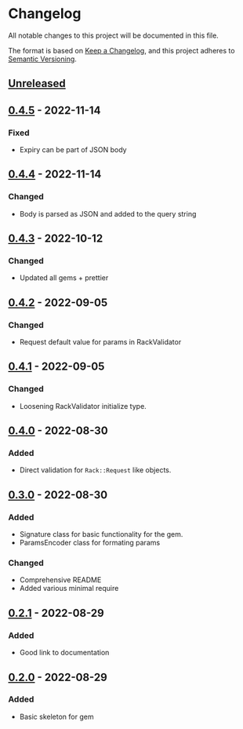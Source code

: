 # Changelog

All notable changes to this project will be documented in this file.

The format is based on [Keep a Changelog](https://keepachangelog.com/en/1.0.0/),
and this project adheres to [Semantic Versioning](https://semver.org/spec/v2.0.0.html).

## [Unreleased]

## [0.4.5] - 2022-11-14

### Fixed

- Expiry can be part of JSON body

## [0.4.4] - 2022-11-14

### Changed

- Body is parsed as JSON and added to the query string

## [0.4.3] - 2022-10-12

### Changed

- Updated all gems + prettier

## [0.4.2] - 2022-09-05

### Changed

- Request default value for params in RackValidator

## [0.4.1] - 2022-09-05

### Changed

- Loosening RackValidator initialize type.

## [0.4.0] - 2022-08-30

### Added

- Direct validation for `Rack::Request` like objects.

## [0.3.0] - 2022-08-30

### Added

- Signature class for basic functionality for the gem.
- ParamsEncoder class for formating params

### Changed

- Comprehensive README
- Added various minimal require

## [0.2.1] - 2022-08-29

### Added

- Good link to documentation

## [0.2.0] - 2022-08-29

### Added

- Basic skeleton for gem

[unreleased]: https://github.com/Billcorporate/m2m_keygen_ruby/compare/v0.4.5...HEAD
[0.4.5]: https://github.com/Billcorporate/m2m_keygen_ruby/releases/tag/v0.4.5
[0.4.4]: https://github.com/Billcorporate/m2m_keygen_ruby/releases/tag/v0.4.4
[0.4.3]: https://github.com/Billcorporate/m2m_keygen_ruby/releases/tag/v0.4.3
[0.4.2]: https://github.com/Billcorporate/m2m_keygen_ruby/releases/tag/v0.4.2
[0.4.1]: https://github.com/Billcorporate/m2m_keygen_ruby/releases/tag/v0.4.1
[0.4.0]: https://github.com/Billcorporate/m2m_keygen_ruby/releases/tag/v0.4.0
[0.3.0]: https://github.com/Billcorporate/m2m_keygen_ruby/releases/tag/v0.3.0
[0.2.1]: https://github.com/Billcorporate/m2m_keygen_ruby/releases/tag/v0.2.1
[0.2.0]: https://github.com/Billcorporate/m2m_keygen_ruby/releases/tag/v0.2.0
